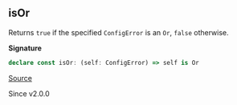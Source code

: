## isOr

Returns `true` if the specified `ConfigError` is an `Or`, `false` otherwise.

**Signature**

```ts
declare const isOr: (self: ConfigError) => self is Or
```

[Source](https://github.com/Effect-TS/effect/tree/main/packages/effect/src/ConfigError.ts#L206)

Since v2.0.0